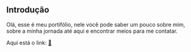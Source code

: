 ## Introdução

Olá, esse é meu portifólio, nele você pode saber um pouco sobre mim, sobre a minha jornada até aqui e encontrar meios para me contatar. 

Aqui está o link: [🔗](portifolio-nu-black.vercel.app)

